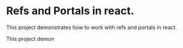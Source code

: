 # Refs and Portals in react.

This project demonstrates how to work with refs and portals in react.

This project demon
